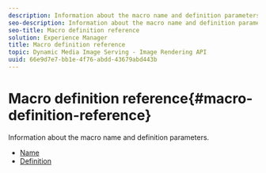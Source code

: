 ```yaml
---
description: Information about the macro name and definition parameters.
seo-description: Information about the macro name and definition parameters.
seo-title: Macro definition reference
solution: Experience Manager
title: Macro definition reference
topic: Dynamic Media Image Serving - Image Rendering API
uuid: 66e9d7e7-bb1e-4f76-abdd-43679abd443b
---
```


# Macro definition reference{#macro-definition-reference}

Information about the macro name and definition parameters.

* [Name](r-name-macro.md)
* [Definition](r-definition-macro.md)
